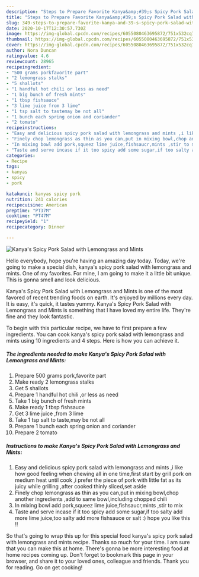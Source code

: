 ```yaml
---
description: "Steps to Prepare Favorite Kanya&amp;#39;s Spicy Pork Salad with Lemongrass and Mints"
title: "Steps to Prepare Favorite Kanya&amp;#39;s Spicy Pork Salad with Lemongrass and Mints"
slug: 349-steps-to-prepare-favorite-kanya-and-39-s-spicy-pork-salad-with-lemongrass-and-mints
date: 2020-10-17T12:30:57.730Z
image: https://img-global.cpcdn.com/recipes/6055080463695872/751x532cq70/kanyas-spicy-pork-salad-with-lemongrass-and-mints-recipe-main-photo.jpg
thumbnail: https://img-global.cpcdn.com/recipes/6055080463695872/751x532cq70/kanyas-spicy-pork-salad-with-lemongrass-and-mints-recipe-main-photo.jpg
cover: https://img-global.cpcdn.com/recipes/6055080463695872/751x532cq70/kanyas-spicy-pork-salad-with-lemongrass-and-mints-recipe-main-photo.jpg
author: Nora Duncan
ratingvalue: 4.6
reviewcount: 28965
recipeingredient:
- "500 grams porkfavorite part"
- "2 lemongrass stalks"
- "5 shallots"
- "1 handful hot chili or less as need"
- "1 big bunch of fresh mints"
- "1 tbsp fishsauce"
- "3 lime juice from 3 lime"
- "1 tsp salt to tastemay be not all"
- "1 bunch each spring onion and coriander"
- "2 tomato"
recipeinstructions:
- "Easy and delicious spicy pork salad with lemongrass and mints ,i like how good feeling when chewing all in one time,first start by grill pork on medium heat until cook ,i prefer the piece of pork with little fat as its juicy while grilling ,after cooked thinly sliced,set aside"
- "Finely chop lemongrass as thin as you can,put in mixing bowl,chop another ingredients ,add to same bowl,including chopped chili"
- "In mixing bowl add pork,squeez lime juice,fishsaucr,mints ,stir to mix"
- "Taste and serve incase if it too spicy add some sugar,if too salty add more lime juice,too salty add more fishsauce or salt :) hope you like this !!"
categories:
- Recipe
tags:
- kanyas
- spicy
- pork

katakunci: kanyas spicy pork 
nutrition: 241 calories
recipecuisine: American
preptime: "PT37M"
cooktime: "PT47M"
recipeyield: "1"
recipecategory: Dinner

---
```



![Kanya&#39;s Spicy Pork Salad with Lemongrass and Mints](https://img-global.cpcdn.com/recipes/6055080463695872/751x532cq70/kanyas-spicy-pork-salad-with-lemongrass-and-mints-recipe-main-photo.jpg)

Hello everybody, hope you're having an amazing day today. Today, we're going to make a special dish, kanya&#39;s spicy pork salad with lemongrass and mints. One of my favorites. For mine, I am going to make it a little bit unique. This is gonna smell and look delicious.

Kanya&#39;s Spicy Pork Salad with Lemongrass and Mints is one of the most favored of recent trending foods on earth. It's enjoyed by millions every day. It is easy, it's quick, it tastes yummy. Kanya&#39;s Spicy Pork Salad with Lemongrass and Mints is something that I have loved my entire life. They're fine and they look fantastic.




To begin with this particular recipe, we have to first prepare a few ingredients. You can cook kanya&#39;s spicy pork salad with lemongrass and mints using 10 ingredients and 4 steps. Here is how you can achieve it.

<!--inarticleads1-->

##### The ingredients needed to make Kanya&#39;s Spicy Pork Salad with Lemongrass and Mints:

1. Prepare 500 grams pork,favorite part
1. Make ready 2 lemongrass stalks
1. Get 5 shallots
1. Prepare 1 handful hot chili ,or less as need
1. Take 1 big bunch of fresh mints
1. Make ready 1 tbsp fishsauce
1. Get 3 lime juice ,from 3 lime
1. Take 1 tsp salt to taste,may be not all
1. Prepare 1 bunch each spring onion and coriander
1. Prepare 2 tomato




<!--inarticleads2-->

##### Instructions to make Kanya&#39;s Spicy Pork Salad with Lemongrass and Mints:

1. Easy and delicious spicy pork salad with lemongrass and mints ,i like how good feeling when chewing all in one time,first start by grill pork on medium heat until cook ,i prefer the piece of pork with little fat as its juicy while grilling ,after cooked thinly sliced,set aside
1. Finely chop lemongrass as thin as you can,put in mixing bowl,chop another ingredients ,add to same bowl,including chopped chili
1. In mixing bowl add pork,squeez lime juice,fishsaucr,mints ,stir to mix
1. Taste and serve incase if it too spicy add some sugar,if too salty add more lime juice,too salty add more fishsauce or salt :) hope you like this !!




So that's going to wrap this up for this special food kanya&#39;s spicy pork salad with lemongrass and mints recipe. Thanks so much for your time. I am sure that you can make this at home. There's gonna be more interesting food at home recipes coming up. Don't forget to bookmark this page in your browser, and share it to your loved ones, colleague and friends. Thank you for reading. Go on get cooking!
